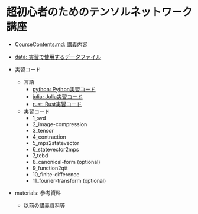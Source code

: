 # 超初心者のためのテンソルネットワーク講座

* [CourseContents.md: 講義内容](CourseContents.md)
* [data: 実習で使用するデータファイル](data)
* 実習コード
    - 言語
        - [python: Python実習コード](python)
        - [julia: Julia実習コード](julia)
        - [rust: Rust実習コード](rust)
    - 実習コード
        - 1_svd
        - 2_image-compression
        - 3_tensor
        - 4_contraction
        - 5_mps2statevector
        - 6_statevector2mps
        - 7_tebd
        - 8_canonical-form (optional)
        - 9_function2qtt
        - 10_finite-difference
        - 11_fourier-transform (optional)

* materials: 参考資料
    - 以前の講義資料等

